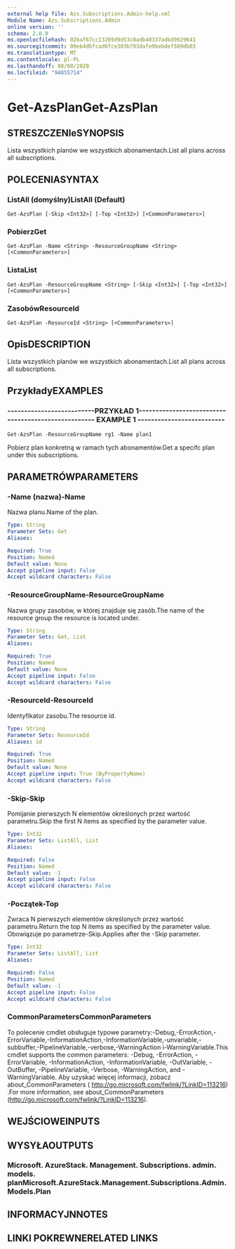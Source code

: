 ```yaml
---
external help file: Azs.Subscriptions.Admin-help.xml
Module Name: Azs.Subscriptions.Admin
online version: ''
schema: 2.0.0
ms.openlocfilehash: 02baf67cc13269d9d53c0adb40337adbd9929641
ms.sourcegitcommit: 09eb4dbfcad6fce303b793dafe9bebdef589db03
ms.translationtype: MT
ms.contentlocale: pl-PL
ms.lasthandoff: 08/08/2020
ms.locfileid: "94055714"
---
```

# <span data-ttu-id="0b67c-101">Get-AzsPlan</span><span class="sxs-lookup"><span data-stu-id="0b67c-101">Get-AzsPlan</span></span>

## <span data-ttu-id="0b67c-102">STRESZCZENIe</span><span class="sxs-lookup"><span data-stu-id="0b67c-102">SYNOPSIS</span></span>
<span data-ttu-id="0b67c-103">Lista wszystkich planów we wszystkich abonamentach.</span><span class="sxs-lookup"><span data-stu-id="0b67c-103">List all plans across all subscriptions.</span></span>

## <span data-ttu-id="0b67c-104">POLECENIA</span><span class="sxs-lookup"><span data-stu-id="0b67c-104">SYNTAX</span></span>

### <span data-ttu-id="0b67c-105">ListAll (domyślny)</span><span class="sxs-lookup"><span data-stu-id="0b67c-105">ListAll (Default)</span></span>
```
Get-AzsPlan [-Skip <Int32>] [-Top <Int32>] [<CommonParameters>]
```

### <span data-ttu-id="0b67c-106">Pobierz</span><span class="sxs-lookup"><span data-stu-id="0b67c-106">Get</span></span>
```
Get-AzsPlan -Name <String> -ResourceGroupName <String> [<CommonParameters>]
```

### <span data-ttu-id="0b67c-107">Lista</span><span class="sxs-lookup"><span data-stu-id="0b67c-107">List</span></span>
```
Get-AzsPlan -ResourceGroupName <String> [-Skip <Int32>] [-Top <Int32>] [<CommonParameters>]
```

### <span data-ttu-id="0b67c-108">Zasobów</span><span class="sxs-lookup"><span data-stu-id="0b67c-108">ResourceId</span></span>
```
Get-AzsPlan -ResourceId <String> [<CommonParameters>]
```

## <span data-ttu-id="0b67c-109">Opis</span><span class="sxs-lookup"><span data-stu-id="0b67c-109">DESCRIPTION</span></span>
<span data-ttu-id="0b67c-110">Lista wszystkich planów we wszystkich abonamentach.</span><span class="sxs-lookup"><span data-stu-id="0b67c-110">List all plans across all subscriptions.</span></span>

## <span data-ttu-id="0b67c-111">Przykłady</span><span class="sxs-lookup"><span data-stu-id="0b67c-111">EXAMPLES</span></span>

### <span data-ttu-id="0b67c-112">--------------------------PRZYKŁAD 1--------------------------</span><span class="sxs-lookup"><span data-stu-id="0b67c-112">-------------------------- EXAMPLE 1 --------------------------</span></span>
```
Get-AzsPlan -ResourceGroupName rg1 -Name plan1
```

<span data-ttu-id="0b67c-113">Pobierz plan konkretną w ramach tych abonamentów.</span><span class="sxs-lookup"><span data-stu-id="0b67c-113">Get a specifc plan under this subscriptions.</span></span>

## <span data-ttu-id="0b67c-114">PARAMETRÓW</span><span class="sxs-lookup"><span data-stu-id="0b67c-114">PARAMETERS</span></span>

### <span data-ttu-id="0b67c-115">-Name (nazwa)</span><span class="sxs-lookup"><span data-stu-id="0b67c-115">-Name</span></span>
<span data-ttu-id="0b67c-116">Nazwa planu.</span><span class="sxs-lookup"><span data-stu-id="0b67c-116">Name of the plan.</span></span>

```yaml
Type: String
Parameter Sets: Get
Aliases: 

Required: True
Position: Named
Default value: None
Accept pipeline input: False
Accept wildcard characters: False
```

### <span data-ttu-id="0b67c-117">-ResourceGroupName</span><span class="sxs-lookup"><span data-stu-id="0b67c-117">-ResourceGroupName</span></span>
<span data-ttu-id="0b67c-118">Nazwa grupy zasobów, w której znajduje się zasób.</span><span class="sxs-lookup"><span data-stu-id="0b67c-118">The name of the resource group the resource is located under.</span></span>

```yaml
Type: String
Parameter Sets: Get, List
Aliases: 

Required: True
Position: Named
Default value: None
Accept pipeline input: False
Accept wildcard characters: False
```

### <span data-ttu-id="0b67c-119">-ResourceId</span><span class="sxs-lookup"><span data-stu-id="0b67c-119">-ResourceId</span></span>
<span data-ttu-id="0b67c-120">Identyfikator zasobu.</span><span class="sxs-lookup"><span data-stu-id="0b67c-120">The resource id.</span></span>

```yaml
Type: String
Parameter Sets: ResourceId
Aliases: id

Required: True
Position: Named
Default value: None
Accept pipeline input: True (ByPropertyName)
Accept wildcard characters: False
```

### <span data-ttu-id="0b67c-121">-Skip</span><span class="sxs-lookup"><span data-stu-id="0b67c-121">-Skip</span></span>
<span data-ttu-id="0b67c-122">Pomijanie pierwszych N elementów określonych przez wartość parametru.</span><span class="sxs-lookup"><span data-stu-id="0b67c-122">Skip the first N items as specified by the parameter value.</span></span>

```yaml
Type: Int32
Parameter Sets: ListAll, List
Aliases: 

Required: False
Position: Named
Default value: -1
Accept pipeline input: False
Accept wildcard characters: False
```

### <span data-ttu-id="0b67c-123">-Początek</span><span class="sxs-lookup"><span data-stu-id="0b67c-123">-Top</span></span>
<span data-ttu-id="0b67c-124">Zwraca N pierwszych elementów określonych przez wartość parametru.</span><span class="sxs-lookup"><span data-stu-id="0b67c-124">Return the top N items as specified by the parameter value.</span></span>
<span data-ttu-id="0b67c-125">Obowiązuje po parametrze-Skip.</span><span class="sxs-lookup"><span data-stu-id="0b67c-125">Applies after the -Skip parameter.</span></span>

```yaml
Type: Int32
Parameter Sets: ListAll, List
Aliases: 

Required: False
Position: Named
Default value: -1
Accept pipeline input: False
Accept wildcard characters: False
```

### <span data-ttu-id="0b67c-126">CommonParameters</span><span class="sxs-lookup"><span data-stu-id="0b67c-126">CommonParameters</span></span>
<span data-ttu-id="0b67c-127">To polecenie cmdlet obsługuje typowe parametry:-Debug,-ErrorAction,-ErrorVariable,-InformationAction,-InformationVariable,-unvariable,-subbuffer,-PipelineVariable,-verbose,-WarningAction i-WarningVariable.</span><span class="sxs-lookup"><span data-stu-id="0b67c-127">This cmdlet supports the common parameters: -Debug, -ErrorAction, -ErrorVariable, -InformationAction, -InformationVariable, -OutVariable, -OutBuffer, -PipelineVariable, -Verbose, -WarningAction, and -WarningVariable.</span></span> <span data-ttu-id="0b67c-128">Aby uzyskać więcej informacji, zobacz about_CommonParameters ( http://go.microsoft.com/fwlink/?LinkID=113216) .</span><span class="sxs-lookup"><span data-stu-id="0b67c-128">For more information, see about_CommonParameters (http://go.microsoft.com/fwlink/?LinkID=113216).</span></span>

## <span data-ttu-id="0b67c-129">WEJŚCIOWE</span><span class="sxs-lookup"><span data-stu-id="0b67c-129">INPUTS</span></span>

## <span data-ttu-id="0b67c-130">WYSYŁA</span><span class="sxs-lookup"><span data-stu-id="0b67c-130">OUTPUTS</span></span>

### <span data-ttu-id="0b67c-131">Microsoft. AzureStack. Management. Subscriptions. admin. models. plan</span><span class="sxs-lookup"><span data-stu-id="0b67c-131">Microsoft.AzureStack.Management.Subscriptions.Admin.Models.Plan</span></span>

## <span data-ttu-id="0b67c-132">INFORMACYJN</span><span class="sxs-lookup"><span data-stu-id="0b67c-132">NOTES</span></span>

## <span data-ttu-id="0b67c-133">LINKI POKREWNE</span><span class="sxs-lookup"><span data-stu-id="0b67c-133">RELATED LINKS</span></span>


